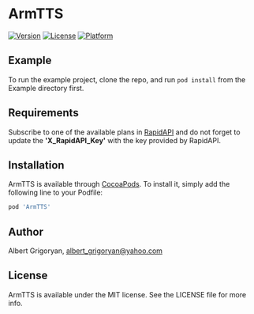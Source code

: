 # ArmTTS

[![Version](https://img.shields.io/cocoapods/v/ArmTTS.svg?style=flat)](https://cocoapods.org/pods/ArmTTS)
[![License](https://img.shields.io/cocoapods/l/ArmTTS.svg?style=flat)](https://cocoapods.org/pods/ArmTTS)
[![Platform](https://img.shields.io/cocoapods/p/ArmTTS.svg?style=flat)](https://cocoapods.org/pods/ArmTTS)

## Example

To run the example project, clone the repo, and run `pod install` from the Example directory first.

## Requirements
Subscribe to one of the available plans in [RapidAPI](https://rapidapi.com/albertgrigoryan/api/armtts1/pricing) and do not forget to update the **'X_RapidAPI_Key'** with the key provided by RapidAPI.

## Installation

ArmTTS is available through [CocoaPods](https://cocoapods.org). To install
it, simply add the following line to your Podfile:

```ruby
pod 'ArmTTS'
```

## Author

Albert Grigoryan, albert_grigoryan@yahoo.com

## License

ArmTTS is available under the MIT license. See the LICENSE file for more info.
